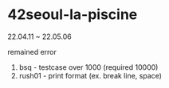 # 42seoul-la-piscine

22.04.11 ~ 22.05.06

remained error

1. bsq - testcase over 1000 (required 10000)
2. rush01 - print format (ex. break line, space)
